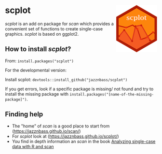 # scplot <img src="man/figures/logo-135px.png" align="right"/>

*scplot* is an add on package for *scan* which provides a convenient set of functions to create single-case graphics. *scplot* is based on ggplot2.

## How to install *scplot*?

From:
`install.packages("scplot")`

For the developmental version:

Install scplot: `devtools::install_github("jazznbass/scplot")`

If you get errors, look if a specific package is missing/ not found and try to install the missing package with `install.packages("[name-of-the-missing-package]")`.

## Finding help

- The "home" of *scan* is a good place to start from (https://jazznbass.github.io/scan/)
- For *scplot* look at (https://jazznbass.github.io/scplot/)
- You find in depth information an *scan* in the book [Analyzing single-case data with R and scan](https://jazznbass.github.io/scan-Book/)



